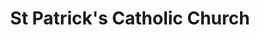 ---
title: "St Patrick's Catholic Church"
denomination: "Catholic"
leader: "Fr John Fitz-Herbert"
address: "12 River St"
suburb: "Mackay"
address-hint: ""
mailing: ""
phone: "07 4951 2434"
email: ""
website: "www.rok.catholic.net.au/mackay.html"
services:
  - "Sunday 7:00am"
  - "Sunday 6:00pm"
office-hours:
  - "Monday to Thursday 8:30am to 12:00pm"
coordinates: 
  longitude: 149.185062
  latitude: -21.138398
---
